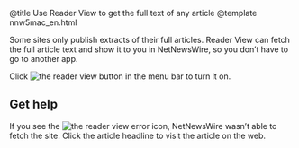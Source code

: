 @title Use Reader View to get the full text of any article
@template nnw5mac_en.html

Some sites only publish extracts of their full articles. Reader View can fetch the full article text and show it to you in NetNewsWire, so you don’t have to go to another app.

Click <img src="../../../images/mac-icon-reader_view.png" alt="the reader view button" class="mac-inline-toolbar-button" /> in the menu bar to turn it on.


Get help
--------

If you see the <img src="../../../images/mac-icon-reader_view_error.png" alt="the reader view error icon" class="mac-inline-toolbar-button" />, NetNewsWire wasn’t able to fetch the site. Click the article headline to visit the article on the web.
